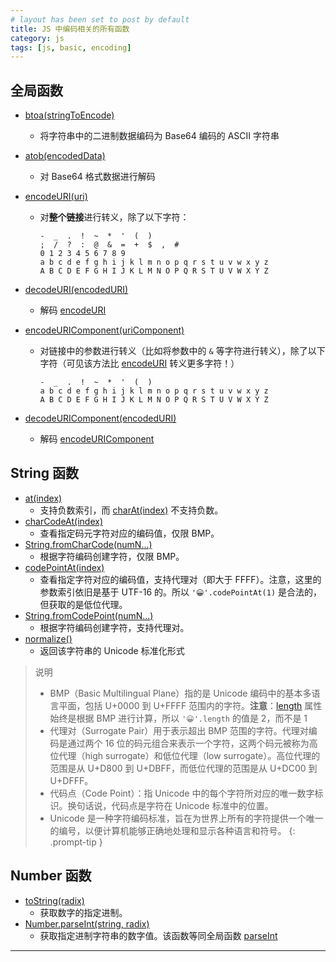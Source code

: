 ```yaml
---
# layout has been set to post by default
title: JS 中编码相关的所有函数
category: js
tags: [js, basic, encoding]
---
```


## 全局函数

- [btoa(stringToEncode)][btoa]
    - 将字符串中的二进制数据编码为 Base64 编码的 ASCII 字符串
- [atob(encodedData)][atob]
    - 对 Base64 格式数据进行解码
- [encodeURI(uri)][encodeURI]
    - 对**整个链接**进行转义，除了以下字符：

        ```
        -  _  .  !  ~  *  '  (  )
        ;  /  ?  :  @  &  =  +  $  ,  #
        0 1 2 3 4 5 6 7 8 9
        a b c d e f g h i j k l m n o p q r s t u v w x y z
        A B C D E F G H I J K L M N O P Q R S T U V W X Y Z
        ```

- [decodeURI(encodedURI)][decodeURI]
    - 解码 [encodeURI]

- [encodeURIComponent(uriComponent)][encodeURIComponent]
    - 对链接中的参数进行转义（比如将参数中的 `&` 等字符进行转义），除了以下字符（可见该方法比 [encodeURI] 转义更多字符！）

        ```
        -  _  .  !  ~  *  '  (  )
        a b c d e f g h i j k l m n o p q r s t u v w x y z
        A B C D E F G H I J K L M N O P Q R S T U V W X Y Z
        ```

- [decodeURIComponent(encodedURI)][decodeURIComponent]
    - 解码 [encodeURIComponent]

## String 函数

- [at(index)][at]
    - 支持负数索引，而 [charAt(index)][charAt] 不支持负数。
- [charCodeAt(index)][String.prototype.charCodeAt]
    - 查看指定码元字符对应的编码值，仅限 BMP。
- [String.fromCharCode(numN...)][String.fromCharCode]
    - 根据字符编码创建字符，仅限 BMP。
- [codePointAt(index)][String.prototype.codePointAt]
    - 查看指定字符对应的编码值，支持代理对（即大于 FFFF）。注意，这里的参数索引依旧是基于 UTF-16 的。所以 `'😀'.codePointAt(1)` 是合法的，但获取的是低位代理。
- [String.fromCodePoint(numN...)][String.fromCodePoint]
    - 根据字符编码创建字符，支持代理对。
- [normalize()][String.prototype.normalize]
    - 返回该字符串的 Unicode 标准化形式

> 说明
> - BMP（Basic Multilingual Plane）指的是 Unicode 编码中的基本多语言平面，包括 U+0000 到 U+FFFF 范围内的字符。**注意**：[length][String.prototype.length] 属性始终是根据 BMP 进行计算，所以 `'😀'.length` 的值是 2，而不是 1
> - 代理对（Surrogate Pair）用于表示超出 BMP 范围的字符。代理对编码是通过两个 16 位的码元组合来表示一个字符，这两个码元被称为高位代理（high surrogate）和低位代理（low surrogate）。高位代理的范围是从 U+D800 到 U+DBFF，而低位代理的范围是从 U+DC00 到 U+DFFF。
> - 代码点（Code Point）：指 Unicode 中的每个字符所对应的唯一数字标识。换句话说，代码点是字符在 Unicode 标准中的位置。
> - Unicode 是一种字符编码标准，旨在为世界上所有的字符提供一个唯一的编号，以便计算机能够正确地处理和显示各种语言和符号。
{: .prompt-tip }

## Number 函数

- [toString(radix)][Number.prototype.toString]
    - 获取数字的指定进制。
- [Number.parseInt(string, radix)][Number.prototype.parseInt]
    - 获取指定进制字符串的数字值。该函数等同全局函数 [parseInt]

<!-- TODO: 阿里云上传图片中加解密中的 Base64 问题。 -->

---

[btoa]: https://developer.mozilla.org/en-US/docs/Web/API/btoa
[atob]: https://developer.mozilla.org/en-US/docs/Web/API/atob
[encodeURI]: https://developer.mozilla.org/en-US/docs/Web/JavaScript/Reference/Global_Objects/encodeURI
[decodeURI]: https://developer.mozilla.org/en-US/docs/Web/JavaScript/Reference/Global_Objects/decodeURI
[encodeURIComponent]: https://developer.mozilla.org/en-US/docs/Web/JavaScript/Reference/Global_Objects/encodeURIComponent
[decodeURIComponent]: https://developer.mozilla.org/en-US/docs/Web/JavaScript/Reference/Global_Objects/decodeURIComponent
[at]: https://developer.mozilla.org/en-US/docs/Web/JavaScript/Reference/Global_Objects/String/at
[charAt]: https://developer.mozilla.org/en-US/docs/Web/JavaScript/Reference/Global_Objects/String/charAt

[String.prototype.charCodeAt]: https://developer.mozilla.org/en-US/docs/Web/JavaScript/Reference/Global_Objects/String/charCodeAt
[String.fromCharCode]: https://developer.mozilla.org/en-US/docs/Web/JavaScript/Reference/Global_Objects/String/fromCharCode
[String.prototype.codePointAt]: https://developer.mozilla.org/en-US/docs/Web/JavaScript/Reference/Global_Objects/String/codePointAt
[String.fromCodePoint]: https://developer.mozilla.org/en-US/docs/Web/JavaScript/Reference/Global_Objects/String/fromCodePoint
[String.prototype.normalize]: https://developer.mozilla.org/en-US/docs/Web/JavaScript/Reference/Global_Objects/String/normalize

[String.prototype.length]: https://developer.mozilla.org/en-US/docs/Web/JavaScript/Reference/Global_Objects/String/length

[Number.prototype.toString]: https://developer.mozilla.org/en-US/docs/Web/JavaScript/Reference/Global_Objects/Number/toString
[Number.prototype.parseInt]: https://developer.mozilla.org/en-US/docs/Web/JavaScript/Reference/Global_Objects/Number/parseInt
[parseInt]: https://developer.mozilla.org/en-US/docs/Web/JavaScript/Reference/Global_Objects/parseInt
